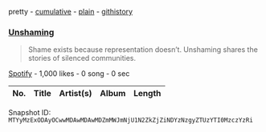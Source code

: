 pretty - [cumulative](/playlists/cumulative/37i9dQZF1DWWGquR9lelQD.md) - [plain](/playlists/plain/37i9dQZF1DWWGquR9lelQD) - [githistory](https://github.githistory.xyz/mackorone/spotify-playlist-archive/blob/main/playlists/plain/37i9dQZF1DWWGquR9lelQD)

### [Unshaming](https://open.spotify.com/playlist/37i9dQZF1DWWGquR9lelQD)

> Shame exists because representation doesn’t\. Unshaming shares the stories of silenced communities.

[Spotify](https://open.spotify.com/user/spotify) - 1,000 likes - 0 song - 0 sec

| No. | Title | Artist(s) | Album | Length |
|---|---|---|---|---|

Snapshot ID: `MTYyMzExODAyOCwwMDAwMDAwMDZmMWJmNjU1N2ZkZjZiNDYzNzgyZTUzYTI0MzczYzRi`

